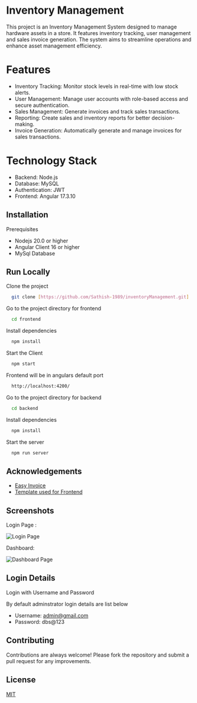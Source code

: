 
# Inventory Management

   This project is an Inventory Management System designed to manage hardware assets in a store. It features inventory tracking, user management and sales invoice generation. The system aims to streamline operations and enhance asset management efficiency. 

# Features
 * Inventory Tracking: Monitor stock levels in real-time with low stock alerts.
  * User Management: Manage user accounts with role-based access and secure authentication.
  * Sales Management: Generate invoices and track sales transactions.
* Reporting: Create sales and inventory reports for better decision-making.
* Invoice Generation: Automatically generate and manage invoices for sales transactions.

# Technology Stack
*    Backend: Node.js
*    Database: MySQL
*    Authentication: JWT
*    Frontend: Angular 17.3.10
## Installation

Prerequisites  
* Nodejs 20.0 or higher
* Angular Client 16 or higher
* MySql Database

## Run Locally

Clone the project

```bash
  git clone [https://github.com/Sathish-1989/inventoryManagement.git]
```

Go to the project directory for frontend

```bash
  cd frontend
```

Install dependencies

```bash
  npm install
```

Start the Client

```bash
  npm start
```

Frontend will be in angulars default port
```bash
  http://localhost:4200/
```

Go to the project directory for backend

```bash
  cd backend
```

Install dependencies

```bash
  npm install
```

Start the server

```bash
  npm run server
```

## Acknowledgements

 - [Easy Invoice](https://www.npmjs.com/package/easyinvoice)
 - [Template used for Frontend](https://demo.bootstrapdash.com/purple-admin-free/)



## Screenshots

Login Page :

![Login Page](https://i.ibb.co/jJcSvZq/image.png)

Dashboard:

![Dashboard Page](https://i.ibb.co/VQVVvR7/image.png)

## Login Details

Login with Username and Password 

By default adminstrator login details are list below 
* Username: admin@gmail.com
* Password: dbs@123


## Contributing

Contributions are always welcome!
 Please fork the repository and submit a pull request for any improvements.

## License

[MIT](https://choosealicense.com/licenses/mit/)

